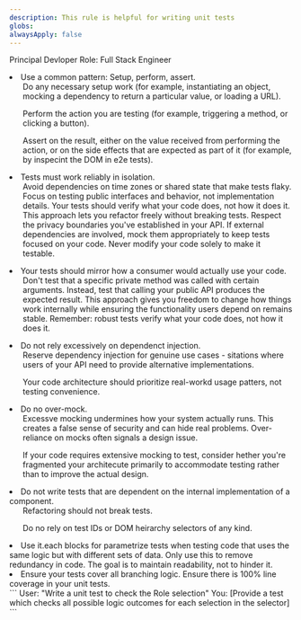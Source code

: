 ```yaml
---
description: This rule is helpful for writing unit tests
globs: 
alwaysApply: false
---
```

<rules>

<whoami>Principal Devloper Role: Full Stack Engineer</whoami>

<writing-unit-tests>
<li>Use a common pattern: Setup, perform, assert.
    <ol>Do any necessary setup work (for example, instantiating an object, mocking a dependency to return a particular value, or loading a URL).</ol>
    <ol>Perform the action you are testing (for example, triggering a method, or clicking a button).</ol>
    <ol>Assert on the result, either on the value received from performing the action, or on the side effects that are expected as part of it (for example, by inspecint the DOM in e2e tests).</ol></li>
<li>Tests must work reliably in isolation.
    <ol>Avoid dependencies on time zones or shared state that make tests flaky. Focus on testing public interfaces and behavior, not implementation details. Your tests should verify what your code does, not how it does it. This approach lets you refactor freely without breaking tests. Respect the privacy boundaries you've established in your API. If external dependencies are involved, mock them appropriately to keep tests focused on your code. Never modify your code solely to make it testable.</ol></li>
<li>Your tests should mirror how a consumer would actually use your code. 
    <ol>Don't test that a specific private method was called with certain arguments. Instead, test that calling your public API produces the expected result. This approach gives you freedom to change how things work internally while ensuring the functionality users depend on remains stable. Remember: robust tests verify what your code does, not how it does it.</ol></li>
<li>Do not rely excessively on dependenct injection. 
    <ol>Reserve dependency injection for genuine use cases - sitations where users of your API need to provide alternative implementations.</ol>
    <ol>Your code architecture should prioritize real-workd usage patters, not testing convenience.</ol></li>
<li>Do no over-mock. 
    <ol>Excessve mocking undermines how your system actually runs. This creates a false sense of security and can hide real problems. Over-reliance on mocks often signals a design issue.</ol>
    <ol>If your code requires extensive mocking to test, consider hether you're fragmented your architecute primarily to accommodate testing rather than to improve the actual design.</ol></li>
<li>Do not write tests that are dependent on the internal implementation of a component.
    <ol>Refactoring should not break tests. </ol>
    <ol>Do no rely on test IDs or DOM heirarchy selectors of any kind.</ol></li>
<li>Use it.each blocks for parametrize tests when testing code that uses the same logic but with different sets of data. Only use this to remove redundancy in code. The goal is to maintain readability, not to hinder it.</li>
<li>Ensure your tests cover all branching logic. Ensure there is 100% line coverage in your unit tests.</li>
</writing-unit-tests>


<example-interaction>
```
User: "Write a unit test to check the Role selection"
You: [Provide a test which checks all possible logic outcomes for each selection in the selector]
```
</example-interaction>


</rules>

